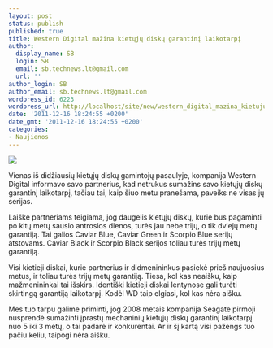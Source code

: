 ```yaml
---
layout: post
status: publish
published: true
title: Western Digital mažina kietųjų diskų garantinį laikotarpį
author:
  display_name: SB
  login: SB
  email: sb.technews.lt@gmail.com
  url: ''
author_login: SB
author_email: sb.technews.lt@gmail.com
wordpress_id: 6223
wordpress_url: http://localhost/site/new/western_digital_mazina_kietuju_disku_garantini_laikotarpi/
date: '2011-12-16 18:24:55 +0200'
date_gmt: '2011-12-16 18:24:55 +0200'
categories:
- Naujienos
---
```

<div class="imgright"><img src="http://technews.lt/upload/Western-Digital-Launches-a-750GB-Hard-Disk-Drive-2.jpg"  /></div>
<p>Vienas iš didžiausių kietųjų diskų gamintojų pasaulyje, kompanija Western Digital informavo savo partnerius, kad netrukus sumažins savo kietųjų diskų garantinį laikotarpį, tačiau tai, kaip šiuo metu pranešama, paveiks ne visas jų serijas.</p>
<p>Laiške partneriams teigiama, jog daugelis kietųjų diskų, kurie bus pagaminti po kitų metų sausio antrosios dienos, turės jau nebe trijų, o tik dviejų metų garantiją. Tai galios Caviar Blue, Caviar Green ir Scorpio Blue serijų atstovams. Caviar Black ir Scorpio Black serijos toliau turės trijų metų garantiją.</p>
<p>Visi kietieji diskai, kurie partnerius ir didmenininkus pasiekė prieš naujuosius metus, ir toliau turės trijų metų garantiją. Tiesa, kol kas neaišku, kaip mažmenininkai tai išskirs. Identiški kietieji diskai lentynose gali turėti skirtingą garantiją laikotarpį. Kodėl WD taip elgiasi, kol kas nėra aišku.</p>
<p>Mes tuo tarpu galime priminti, jog 2008 metais kompanija Seagate pirmoji nusprendė sumažinti įprastų mechaninių kietųjų diskų garantinį laikotarpį nuo 5 iki 3 metų, o tai padarė ir konkurentai. Ar ir šį kartą visi pažengs tuo pačiu keliu, taipogi nėra aišku.</p>
